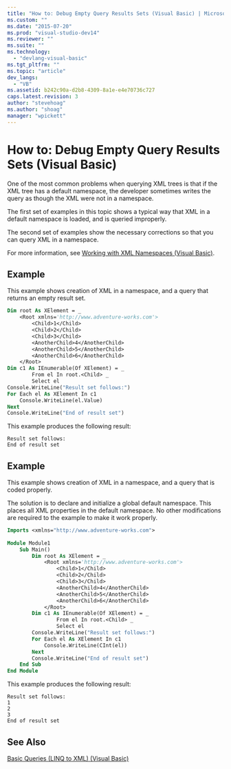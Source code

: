 ```yaml
---
title: "How to: Debug Empty Query Results Sets (Visual Basic) | Microsoft Docs"
ms.custom: ""
ms.date: "2015-07-20"
ms.prod: "visual-studio-dev14"
ms.reviewer: ""
ms.suite: ""
ms.technology: 
  - "devlang-visual-basic"
ms.tgt_pltfrm: ""
ms.topic: "article"
dev_langs: 
  - "VB"
ms.assetid: b242c90a-d2b8-4309-8a1e-e4e70736c727
caps.latest.revision: 3
author: "stevehoag"
ms.author: "shoag"
manager: "wpickett"
---
```

# How to: Debug Empty Query Results Sets (Visual Basic)
One of the most common problems when querying XML trees is that if the XML tree has a default namespace, the developer sometimes writes the query as though the XML were not in a namespace.  
  
 The first set of examples in this topic shows a typical way that XML in a default namespace is loaded, and is queried improperly.  
  
 The second set of examples show the necessary corrections so that you can query XML in a namespace.  
  
 For more information, see [Working with XML Namespaces (Visual Basic)](../../../../visual-basic/programming-guide/concepts/linq/working-with-xml-namespaces.md).  
  
## Example  
 This example shows creation of XML in a namespace, and a query that returns an empty result set.  
  
```vb  
Dim root As XElement = _  
    <Root xmlns='http://www.adventure-works.com'>  
        <Child>1</Child>  
        <Child>2</Child>  
        <Child>3</Child>  
        <AnotherChild>4</AnotherChild>  
        <AnotherChild>5</AnotherChild>  
        <AnotherChild>6</AnotherChild>  
    </Root>  
Dim c1 As IEnumerable(Of XElement) = _  
        From el In root.<Child> _  
        Select el  
Console.WriteLine("Result set follows:")  
For Each el As XElement In c1  
    Console.WriteLine(el.Value)  
Next  
Console.WriteLine("End of result set")  
```  
  
 This example produces the following result:  
  
```  
Result set follows:  
End of result set  
```  
  
## Example  
 This example shows creation of XML in a namespace, and a query that is coded properly.  
  
 The solution is to declare and initialize a global default namespace. This places all XML properties in the default namespace. No other modifications are required to the example to make it work properly.  
  
```vb  
Imports <xmlns="http://www.adventure-works.com">  
  
Module Module1  
    Sub Main()  
        Dim root As XElement = _  
            <Root xmlns='http://www.adventure-works.com'>  
                <Child>1</Child>  
                <Child>2</Child>  
                <Child>3</Child>  
                <AnotherChild>4</AnotherChild>  
                <AnotherChild>5</AnotherChild>  
                <AnotherChild>6</AnotherChild>  
            </Root>  
        Dim c1 As IEnumerable(Of XElement) = _  
                From el In root.<Child> _  
                Select el  
        Console.WriteLine("Result set follows:")  
        For Each el As XElement In c1  
            Console.WriteLine(CInt(el))  
        Next  
        Console.WriteLine("End of result set")  
    End Sub  
End Module  
```  
  
 This example produces the following result:  
  
```  
Result set follows:  
1  
2  
3  
End of result set  
```  
  
## See Also  
 [Basic Queries (LINQ to XML) (Visual Basic)](../../../../visual-basic/programming-guide/concepts/linq/basic-queries-linq-to-xml.md)